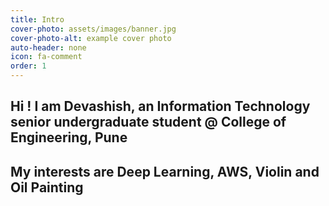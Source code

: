 ```yaml
---
title: Intro
cover-photo: assets/images/banner.jpg
cover-photo-alt: example cover photo
auto-header: none
icon: fa-comment
order: 1
---
```


## **Hi ! I am Devashish, an Information Technology senior undergraduate student @ College of Engineering, Pune**
## **My interests are Deep Learning, AWS, Violin and Oil Painting**